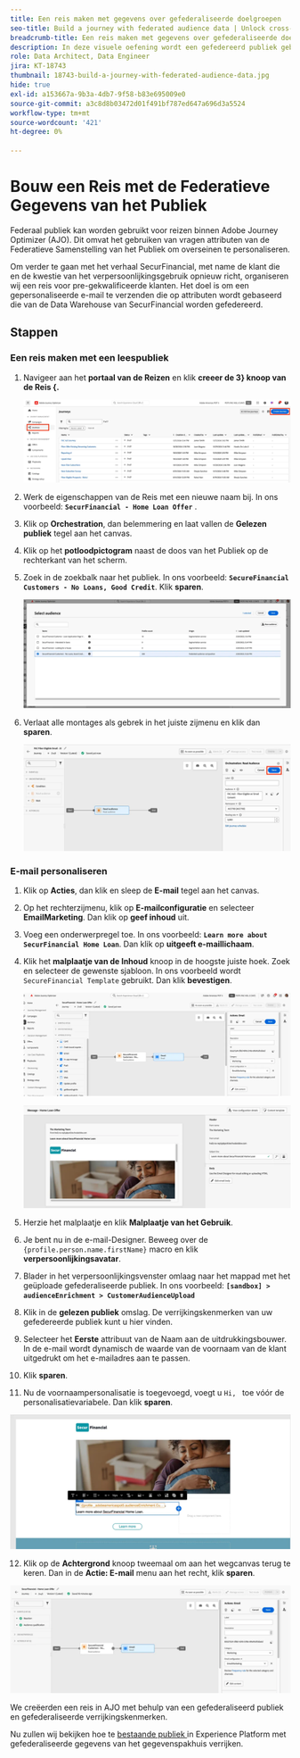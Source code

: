 ```yaml
---
title: Een reis maken met gegevens over gefederaliseerde doelgroepen
seo-title: Build a journey with federated audience data | Unlock cross-channel insights with Federated Audience Composition
breadcrumb-title: Een reis maken met gegevens over gefederaliseerde doelgroepen
description: In deze visuele oefening wordt een gefedereerd publiek gebruikt in een Journey Optimizer-reis.
role: Data Architect, Data Engineer
jira: KT-18743
thumbnail: 18743-build-a-journey-with-federated-audience-data.jpg
hide: true
exl-id: a153667a-9b3a-4db7-9f58-b83e695009e0
source-git-commit: a3c8d8b03472d01f491bf787ed647a696d3a5524
workflow-type: tm+mt
source-wordcount: '421'
ht-degree: 0%

---
```


# Bouw een Reis met de Federatieve Gegevens van het Publiek

Federaal publiek kan worden gebruikt voor reizen binnen Adobe Journey Optimizer (AJO). Dit omvat het gebruiken van vragen attributen van de Federatieve Samenstelling van het Publiek om overseinen te personaliseren.

Om verder te gaan met het verhaal SecurFinancial, met name de klant die en de kwestie van het verpersoonlijkingsgebruik opnieuw richt, organiseren wij een reis voor pre-gekwalificeerde klanten. Het doel is om een gepersonaliseerde e-mail te verzenden die op attributen wordt gebaseerd die van de Data Warehouse van SecurFinancial worden gefedereerd.

## Stappen

### Een reis maken met een leespubliek

1. Navigeer aan het **portaal van de Reizen** en klik **creeer de 3} knoop van de Reis {.**

   ![ creeer-a-reis ](assets/create-journey.png)

2. Werk de eigenschappen van de Reis met een nieuwe naam bij. In ons voorbeeld: **`SecurFinancial - Home Loan Offer`** .

3. Klik op **Orchestration**, dan belemmering en laat vallen de **Gelezen publiek** tegel aan het canvas.

4. Klik op het **potloodpictogram** naast de doos van het Publiek op de rechterkant van het scherm.

5. Zoek in de zoekbalk naar het publiek. In ons voorbeeld: **`SecureFinancial Customers - No Loans, Good Credit`**. Klik **sparen**.

   ![ creeer-a-reis ](assets/select-audience.png)

6. Verlaat alle montages als gebrek in het juiste zijmenu en klik dan **sparen**.

   ![ sparen-publiek-montages ](assets/save-audience-settings.png)

### E-mail personaliseren

1. Klik op **Acties**, dan klik en sleep de **E-mail** tegel aan het canvas.

2. Op het rechterzijmenu, klik op **E-mailconfiguratie** en selecteer **EmailMarketing**. Dan klik op **geef inhoud** uit.

3. Voeg een onderwerpregel toe. In ons voorbeeld: **`Learn more about SecurFinancial Home Loan`**. Dan klik op **uitgeeft e-maillichaam**.

4. Klik het **malplaatje van de Inhoud** knoop in de hoogste juiste hoek. Zoek en selecteer de gewenste sjabloon. In ons voorbeeld wordt `SecureFinancial Template` gebruikt. Dan klik **bevestigen**.

   ![ reis-e-mail-config ](assets/journey-email-config.png)

   ![ reis-e-mail-bevestig ](assets/journey-email-confirm.png)

5. Herzie het malplaatje en klik **Malplaatje van het Gebruik**.

6. Je bent nu in de e-mail-Designer. Beweeg over de `{profile.person.name.firstName}` macro en klik **verpersoonlijkingsavatar**.

7. Blader in het verpersoonlijkingsvenster omlaag naar het mappad met het geüploade gefederaliseerde publiek. In ons voorbeeld: **`[sandbox] > audienceEnrichment > CustomerAudienceUpload`**

8. Klik in de **gelezen publiek** omslag. De verrijkingskenmerken van uw gefedereerde publiek kunt u hier vinden.

9. Selecteer het **Eerste** attribuut van de Naam aan de uitdrukkingsbouwer. In de e-mail wordt dynamisch de waarde van de voornaam van de klant uitgedrukt om het e-mailadres aan te passen.

10. Klik **sparen**.

11. Nu de voornaampersonalisatie is toegevoegd, voegt u `Hi, ` toe vóór de personalisatievariabele. Dan klik **sparen**.

   ![ reis-e-mail-sparen ](assets/journey-email-save.png)

12. Klik op de **Achtergrond** knoop tweemaal om aan het wegcanvas terug te keren. Dan in de **Actie: E-mail** menu aan het recht, klik **sparen**.

   ![ sparen-definitief-reis ](assets/save-final-journey.png)

We creëerden een reis in AJO met behulp van een gefederaliseerd publiek en gefederaliseerde verrijkingskenmerken.

Nu zullen wij bekijken hoe te [ bestaande publiek ](federated-audience-composition.md) in Experience Platform met gefederaliseerde gegevens van het gegevenspakhuis verrijken.
